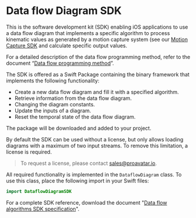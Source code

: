 # Data flow Diagram SDK

This is the software development kit (SDK) enabling iOS applications to use a data flow diagram that implements a specific algorithm to process kinematic values as generated by a motion capture system (see our [Motion Capture SDK](https://github.com/Proavatar/MotionCaptureSDK.git) and calculate specific output values.

For a detailed description of the data flow programming method, refer to the document “[Data flow programming method](https://docs.google.com/document/u/0/d/1ZlDYAuC9n-_lMFjVfvp_mby1DZeR1VDj4SZqJSJTIbk/export?format=pdf)”.

The SDK is offered as a Swift Package containing the binary framework that implements the following functionality:
* Create a new data flow diagram and fill it with a specified algorithm.
* Retrieve information from the data flow diagram.
* Changing the diagram constants.
* Update the inputs of a diagram.
* Reset the temporal state of the data flow diagram.

The package will be downloaded and added to your project.

By default the SDK can be used without a license, but only allows loading diagrams with a maximum of two input streams. To remove this limitation, a license is required.

>To request a license, please contact [sales@proavatar.io](mailto:sales@proavatar.io?subject=Dataflow%20Diagram%20SDK%20license%20request).

All required functionality is implemented in the `DataflowDiagram` class. To use this class, place the following import in your Swift files:

```Swift
import DataflowDiagramSDK
```

For a complete SDK reference, download the document "[Data flow algorithms SDK specification](https://docs.google.com/document/d/15MEn8yUazdlI-V9CQ2xBGTLxf31o_bOUaY-FbKQJfmY/export?format=pdf)".
